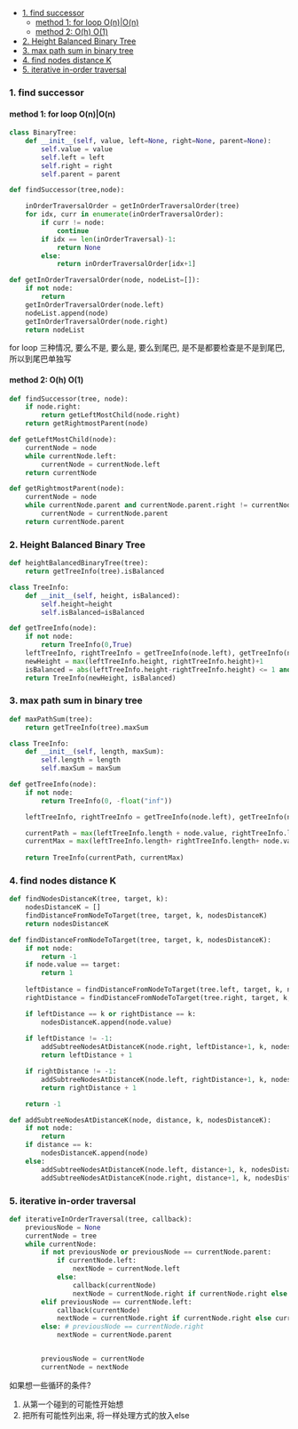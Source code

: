 - [1. find successor](#1-find-successor)
  - [method 1: for loop O(n)|O(n)](#method-1-for-loop-onon)
  - [method 2: O(h) O(1)](#method-2-oh-o1)
- [2. Height Balanced Binary Tree](#2-height-balanced-binary-tree)
- [3. max path sum in binary tree](#3-max-path-sum-in-binary-tree)
- [4. find nodes distance K](#4-find-nodes-distance-k)
- [5. iterative in-order traversal](#5-iterative-in-order-traversal)

### 1. find successor

#### method 1: for loop O(n)|O(n)
~~~py
class BinaryTree:
    def __init__(self, value, left=None, right=None, parent=None):
        self.value = value
        self.left = left
        self.right = right
        self.parent = parent

def findSuccessor(tree,node):

    inOrderTraversalOrder = getInOrderTraversalOrder(tree)
    for idx, curr in enumerate(inOrderTraversalOrder):
        if curr != node:
            continue
        if idx == len(inOrderTraversal)-1:
            return None
        else:
            return inOrderTraversalOrder[idx+1]

def getInOrderTraversalOrder(node, nodeList=[]):
    if not node:
        return
    getInOrderTraversalOrder(node.left)
    nodeList.append(node)
    getInOrderTraversalOrder(node.right)
    return nodeList
~~~

for loop 三种情况, 要么不是, 要么是, 要么到尾巴, 是不是都要检查是不是到尾巴, 所以到尾巴单独写

#### method 2: O(h) O(1)

~~~py
def findSuccessor(tree, node):
    if node.right:
        return getLeftMostChild(node.right)
    return getRightmostParent(node)

def getLeftMostChild(node):
    currentNode = node
    while currentNode.left:
        currentNode = currentNode.left
    return currentNode

def getRightmostParent(node):
    currentNode = node
    while currentNode.parent and currentNode.parent.right != currentNode:
        currentNode = currentNode.parent
    return currentNode.parent
~~~



### 2. Height Balanced Binary Tree

~~~py
def heightBalancedBinaryTree(tree):
    return getTreeInfo(tree).isBalanced

class TreeInfo:
    def __init__(self, height, isBalanced):
        self.height=height
        self.isBalanced=isBalanced

def getTreeInfo(node):
    if not node:
        return TreeInfo(0,True)
    leftTreeInfo, rightTreeInfo = getTreeInfo(node.left), getTreeInfo(node.right)
    newHeight = max(leftTreeInfo.height, rightTreeInfo.height)+1
    isBalanced = abs(leftTreeInfo.height-rightTreeInfo.height) <= 1 and leftTreeInfo.isBalanced and rightTreeInfo.isBalanced
    return TreeInfo(newHeight, isBalanced)

~~~

### 3. max path sum in binary tree

~~~python
def maxPathSum(tree):
    return getTreeInfo(tree).maxSum

class TreeInfo:
    def __init__(self, length, maxSum):
        self.length = length
        self.maxSum = maxSum

def getTreeInfo(node):
    if not node:
        return TreeInfo(0, -float("inf"))

    leftTreeInfo, rightTreeInfo = getTreeInfo(node.left), getTreeInfo(node.right)

    currentPath = max(leftTreeInfo.length + node.value, rightTreeInfo.length + node.value, node.value)
    currentMax = max(leftTreeInfo.length+ rightTreeInfo.length+ node.value, currentPath, node.value, leftTreeInfo.maxSum, rightTreeInfo.maxSum)
    
    return TreeInfo(currentPath, currentMax)

~~~

### 4. find nodes distance K

~~~python
def findNodesDistanceK(tree, target, k):
    nodesDistanceK = []
    findDistanceFromNodeToTarget(tree, target, k, nodesDistanceK)
    return nodesDistanceK

def findDistanceFromNodeToTarget(tree, target, k, nodesDistanceK):
    if not node:
        return -1
    if node.value == target:
        return 1
    
    leftDistance = findDistanceFromNodeToTarget(tree.left, target, k, nodesDistanceK)
    rightDistance = findDistanceFromNodeToTarget(tree.right, target, k, nodesDistanceK)

    if leftDistance == k or rightDistance == k:
        nodesDistanceK.append(node.value)
    
    if leftDistance != -1:
        addSubtreeNodesAtDistanceK(node.right, leftDistance+1, k, nodesDistanceK)
        return leftDistance + 1

    if rightDistance != -1:
        addSubtreeNodesAtDistanceK(node.left, rightDistance+1, k, nodesDistanceK)
        return rightDistance + 1

    return -1

def addSubtreeNodesAtDistanceK(node, distance, k, nodesDistanceK):
    if not node:
        return
    if distance == k:
        nodesDistanceK.append(node)
    else:
        addSubtreeNodesAtDistanceK(node.left, distance+1, k, nodesDistanceK)
        addSubtreeNodesAtDistanceK(node.right, distance+1, k, nodesDistanceK)
~~~

### 5. iterative in-order traversal

~~~py
def iterativeInOrderTraversal(tree, callback):
    previousNode = None
    currentNode = tree
    while currentNode:
        if not previousNode or previousNode == currentNode.parent:
            if currentNode.left:
                nextNode = currentNode.left
            else:
                callback(currentNode)
                nextNode = currentNode.right if currentNode.right else currentNode.parent
        elif previousNode == currentNode.left:
            callback(currentNode)
            nextNode = currentNode.right if currentNode.right else currentNode.parent
        else: # previousNode == currentNode.right
            nextNode = currentNode.parent


        previousNode = currentNode
        currentNode = nextNode
~~~
如果想一些循环的条件? 
1. 从第一个碰到的可能性开始想
2. 把所有可能性列出来, 将一样处理方式的放入else